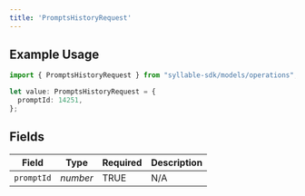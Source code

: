 ```yaml
---
title: 'PromptsHistoryRequest'
---
```


## Example Usage

```typescript
import { PromptsHistoryRequest } from "syllable-sdk/models/operations";

let value: PromptsHistoryRequest = {
  promptId: 14251,
};
```

## Fields

| Field              | Type               | Required           | Description        |
| ------------------ | ------------------ | ------------------ | ------------------ |
| `promptId`         | *number*           | TRUE | N/A                |